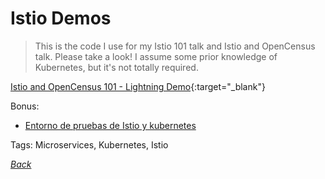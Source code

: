 # Istio Demos

> This is the code I use for my Istio 101 talk and Istio and OpenCensus talk. Please take a look! I assume some prior knowledge of Kubernetes, but it's not totally required.

[Istio and OpenCensus 101 - Lightning Demo](https://github.com/thesandlord/Istio101){:target="_blank"}

Bonus: 

- [Entorno de pruebas de Istio y kubernetes](https://www.katacoda.com/courses/istio/deploy-istio-on-kubernetes)

Tags: Microservices, Kubernetes, Istio

[_Back_](../)

